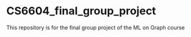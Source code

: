 # CS6604_final_group_project
This repository is for the final group project of the ML on Graph course

